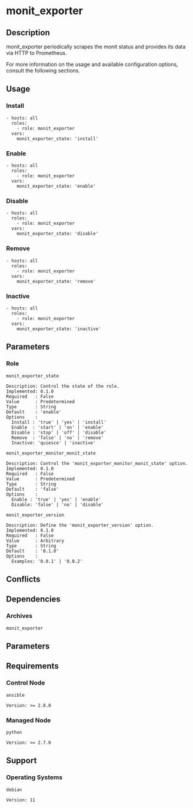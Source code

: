 # monit_exporter

## Description

monit_exporter periodically scrapes the monit status and provides its data via
HTTP to Prometheus.

For more information on the usage and available configuration options,
consult the following sections.

## Usage

### Install

```
- hosts: all
  roles:
    - role: monit_exporter
  vars:
    monit_exporter_state: 'install'
```

### Enable

```
- hosts: all
  roles:
    - role: monit_exporter
  vars:
    monit_exporter_state: 'enable'
```

### Disable

```
- hosts: all
  roles:
    - role: monit_exporter
  vars:
    monit_exporter_state: 'disable'
```

### Remove

```
- hosts: all
  roles:
    - role: monit_exporter
  vars:
    monit_exporter_state: 'remove'
```

### Inactive

```
- hosts: all
  roles:
    - role: monit_exporter
  vars:
    monit_exporter_state: 'inactive'
```

## Parameters

### Role

`monit_exporter_state`

    Description: Control the state of the role.
    Implemented: 0.1.0
    Required   : False
    Value      : Predetermined
    Type       : String
    Default    : 'enable'
    Options    :
      Install : 'true' | 'yes' | 'install'
      Enable  : 'start' | 'on' | 'enable'
      Disable : 'stop' | 'off' | 'disable'
      Remove  : 'false' | 'no' | 'remove'
      Inactive: 'quiesce' | 'inactive'

`monit_exporter_monitor_monit_state`

    Description: Control the 'monit_exporter_monitor_monit_state' option.
    Implemented: 0.1.0
    Required   : False
    Value      : Predetermined
    Type       : String
    Default    : 'false'
    Options    :
      Enable : 'true' | 'yes' | 'enable'
      Disable: 'false' | 'no' | 'disable'

`monit_exporter_version`

    Description: Define the 'monit_exporter_version' option.
    Implemented: 0.1.0
    Required   : False
    Value      : Arbitrary
    Type       : String
    Default    : '0.1.0'
    Options    :
      Examples: '0.0.1' | '0.0.2'

## Conflicts

## Dependencies

### Archives

`monit_exporter`

## Parameters

## Requirements

### Control Node

`ansible`

    Version: >= 2.8.0

### Managed Node

`python`

    Version: >= 2.7.0

## Support

### Operating Systems

`debian`

    Version: 11

